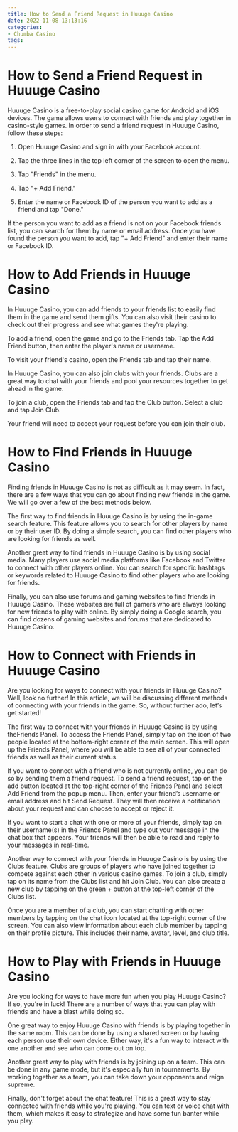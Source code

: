```yaml
---
title: How to Send a Friend Request in Huuuge Casino
date: 2022-11-08 13:13:16
categories:
- Chumba Casino
tags:
---
```



#  How to Send a Friend Request in Huuuge Casino

Huuuge Casino is a free-to-play social casino game for Android and iOS devices. The game allows users to connect with friends and play together in casino-style games. In order to send a friend request in Huuuge Casino, follow these steps:

1. Open Huuuge Casino and sign in with your Facebook account.

2. Tap the three lines in the top left corner of the screen to open the menu.

3. Tap "Friends" in the menu.

4. Tap "+ Add Friend."

5. Enter the name or Facebook ID of the person you want to add as a friend and tap "Done."

If the person you want to add as a friend is not on your Facebook friends list, you can search for them by name or email address. Once you have found the person you want to add, tap "+ Add Friend" and enter their name or Facebook ID.

#  How to Add Friends in Huuuge Casino

In Huuuge Casino, you can add friends to your friends list to easily find them in the game and send them gifts. You can also visit their casino to check out their progress and see what games they're playing.

To add a friend, open the game and go to the Friends tab. Tap the Add Friend button, then enter the player's name or username.

To visit your friend's casino, open the Friends tab and tap their name.


In Huuuge Casino, you can also join clubs with your friends. Clubs are a great way to chat with your friends and pool your resources together to get ahead in the game.

To join a club, open the Friends tab and tap the Club button. Select a club and tap Join Club.

Your friend will need to accept your request before you can join their club.

#  How to Find Friends in Huuuge Casino

Finding friends in Huuuge Casino is not as difficult as it may seem. In fact, there are a few ways that you can go about finding new friends in the game. We will go over a few of the best methods below.

The first way to find friends in Huuuge Casino is by using the in-game search feature. This feature allows you to search for other players by name or by their user ID. By doing a simple search, you can find other players who are looking for friends as well.

Another great way to find friends in Huuuge Casino is by using social media. Many players use social media platforms like Facebook and Twitter to connect with other players online. You can search for specific hashtags or keywords related to Huuuge Casino to find other players who are looking for friends.

Finally, you can also use forums and gaming websites to find friends in Huuuge Casino. These websites are full of gamers who are always looking for new friends to play with online. By simply doing a Google search, you can find dozens of gaming websites and forums that are dedicated to Huuuge Casino.

#  How to Connect with Friends in Huuuge Casino

Are you looking for ways to connect with your friends in Huuuge Casino? Well, look no further! In this article, we will be discussing different methods of connecting with your friends in the game. So, without further ado, let’s get started!

The first way to connect with your friends in Huuuge Casino is by using theFriends Panel. To access the Friends Panel, simply tap on the icon of two people located at the bottom-right corner of the main screen. This will open up the Friends Panel, where you will be able to see all of your connected friends as well as their current status.

If you want to connect with a friend who is not currently online, you can do so by sending them a friend request. To send a friend request, tap on the add button located at the top-right corner of the Friends Panel and select Add Friend from the popup menu. Then, enter your friend’s username or email address and hit Send Request. They will then receive a notification about your request and can choose to accept or reject it.

If you want to start a chat with one or more of your friends, simply tap on their username(s) in the Friends Panel and type out your message in the chat box that appears. Your friends will then be able to read and reply to your messages in real-time.

Another way to connect with your friends in Huuuge Casino is by using the Clubs feature. Clubs are groups of players who have joined together to compete against each other in various casino games. To join a club, simply tap on its name from the Clubs list and hit Join Club. You can also create a new club by tapping on the green + button at the top-left corner of the Clubs list.

Once you are a member of a club, you can start chatting with other members by tapping on the chat icon located at the top-right corner of the screen. You can also view information about each club member by tapping on their profile picture. This includes their name, avatar, level, and club title.

#  How to Play with Friends in Huuuge Casino

Are you looking for ways to have more fun when you play Huuuge Casino? If so, you're in luck! There are a number of ways that you can play with friends and have a blast while doing so.

One great way to enjoy Huuuge Casino with friends is by playing together in the same room. This can be done by using a shared screen or by having each person use their own device. Either way, it's a fun way to interact with one another and see who can come out on top.

Another great way to play with friends is by joining up on a team. This can be done in any game mode, but it's especially fun in tournaments. By working together as a team, you can take down your opponents and reign supreme.

Finally, don't forget about the chat feature! This is a great way to stay connected with friends while you're playing. You can text or voice chat with them, which makes it easy to strategize and have some fun banter while you play.